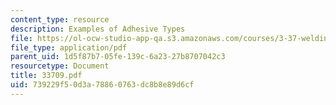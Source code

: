```yaml
---
content_type: resource
description: Examples of Adhesive Types
file: https://ol-ocw-studio-app-qa.s3.amazonaws.com/courses/3-37-welding-and-joining-processes-fall-2002/739229f50d3a78860763dc8b8e89d6cf_33709.pdf
file_type: application/pdf
parent_uid: 1d5f87b7-05fe-139c-6a23-27b8707042c3
resourcetype: Document
title: 33709.pdf
uid: 739229f5-0d3a-7886-0763-dc8b8e89d6cf
---
```

